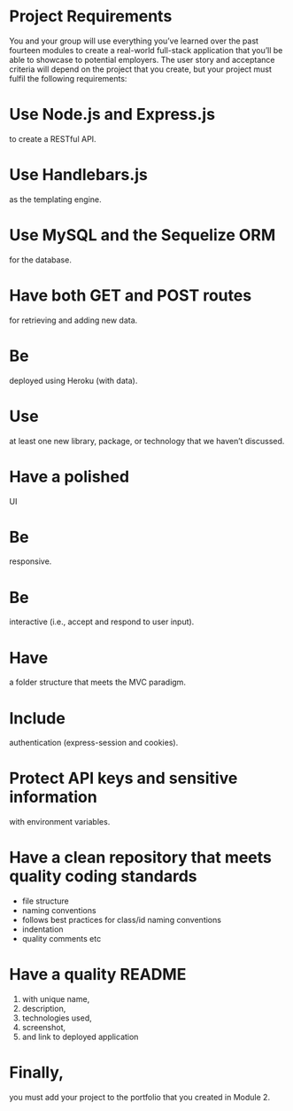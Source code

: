 # Project Requirements

You and your group will use everything you’ve learned over the past fourteen
modules to create a real-world full-stack application that you’ll be able to
showcase to potential employers. The user story and acceptance criteria will
depend on the project that you create, but your project must fulfil the
following requirements:

# Use Node.js and Express.js

to create a RESTful API.

# Use Handlebars.js

as the templating engine.

# Use MySQL and the Sequelize ORM

for the database.

# Have both GET and POST routes

for retrieving and adding new data.

# Be

deployed using Heroku (with data).

# Use

at least one new library, package, or technology that we haven’t discussed.

# Have a polished

UI

# Be

responsive.

# Be

interactive (i.e., accept and respond to user input).

# Have

a folder structure that meets the MVC paradigm.

# Include

authentication (express-session and cookies).

# Protect API keys and sensitive information

with environment variables.

# Have a clean repository that meets quality coding standards

- file structure
- naming conventions
- follows best practices for class/id naming conventions
- indentation
- quality comments etc

# Have a quality README

1.  with unique name,
2.  description,
3.  technologies used,
4.  screenshot,
5.  and link to deployed application

# Finally,

you must add your project to the portfolio that you created in Module 2.
